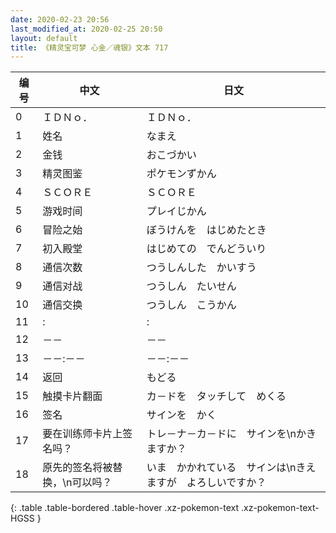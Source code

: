 ```yaml
---
date: 2020-02-23 20:56
last_modified_at: 2020-02-25 20:50
layout: default
title: 《精灵宝可梦 心金／魂银》文本 717
---
```

| 编号 | 中文 | 日文 |
| ---- | ---- | ---- |
| 0 | ＩＤＮｏ． | ＩＤＮｏ． |
| 1 | 姓名 | なまえ |
| 2 | 金钱 | おこづかい |
| 3 | 精灵图鉴 | ポケモンずかん |
| 4 | ＳＣＯＲＥ | ＳＣＯＲＥ |
| 5 | 游戏时间 | プレイじかん |
| 6 | 冒险之始 | ぼうけんを　はじめたとき |
| 7 | 初入殿堂 | はじめての　でんどういり |
| 8 | 通信次数 | つうしんした　かいすう |
| 9 | 通信对战 | つうしん　たいせん |
| 10 | 通信交换 | つうしん　こうかん |
| 11 | : | : |
| 12 | －－ | －－ |
| 13 | －－:－－ | －－:－－ |
| 14 | 返回 | もどる |
| 15 | 触摸卡片翻面 | カ－ドを　タッチして　めくる |
| 16 | 签名 | サインを　かく |
| 17 | 要在训练师卡片上签名吗？ | トレ－ナ－カ－ドに　サインを\nかきますか？ |
| 18 | 原先的签名将被替换，\n可以吗？ | いま　かかれている　サインは\nきえますが　よろしいですか？ |
{: .table .table-bordered .table-hover .xz-pokemon-text .xz-pokemon-text-HGSS }